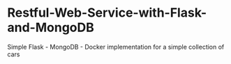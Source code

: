# Restful-Web-Service-with-Flask-and-MongoDB
Simple Flask - MongoDB - Docker implementation for a simple collection of cars
